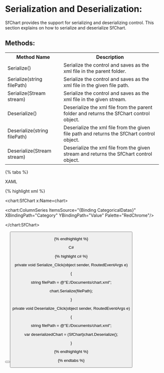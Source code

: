 # Serialization and Deserialization:

SfChart provides the support for serializing and deserializing control. This section explains on how to serialize and deserialize SfChart.

## Methods:

<table>
<tr>
<th>
Method Name</th><th>
Description</th></tr>
<tr>
<td>
Serialize()</td><td>
Serialize the control and saves as the xml file in the parent folder.</td></tr>
<tr>
<td>
Serialize(string filePath)</td><td>
Serialize the control and saves as the xml file in the given file path.</td></tr>
<tr>
<td>
Serialize(Stream stream)</td><td>
Serialize the control and saves as the xml file in the given stream.</td></tr>
<tr>
<td>
Deserialize()</td><td>
Deserialize the xml file from the parent folder and returns the SfChart control object.</td></tr>
<tr>
<td>
Deserialize(string filePath)</td><td>
Deserialize the xml file from the given file path and returns the SfChart control object.</td></tr>
<tr>
<td>
Deserialize(Stream stream)</td><td>
Deserialize the xml file from the given stream and returns the SfChart control object.</td></tr>
</table>
{% tabs %}

XAML

{% highlight xml %}

<chart:SfChart x:Name=chart>

<chart:ColumnSeries ItemsSource="{Binding CategoricalDatas}" XBindingPath="Category" YBindingPath="Value" Palette="RedChrome"/>

</chart:SfChart>

<StackPanel>

<Button x:Name="Serialize" Content="Serialize" Height="50" Width="100" Margin="10" Click="Serialize_Click"/>

<Button x:Name="Deserialize" Content="Deserialize" Height="50" Width="100" Margin="10" Click="Deserialize_Click"/>

</StackPanel>

{% endhighlight %}

C#

{% highlight c# %}

private void Serialize_Click(object sender, RoutedEventArgs e)

{

string filePath = @"E:/Documents/chart.xml";

chart.Serialize(filePath); 

}

private void Deserialize_Click(object sender, RoutedEventArgs e)

{

string filePath = @"E:/Documents/chart.xml";

var deserializedChart = (SfChart)chart.Deserialize();

}

{% endhighlight %}

{% endtabs %}

